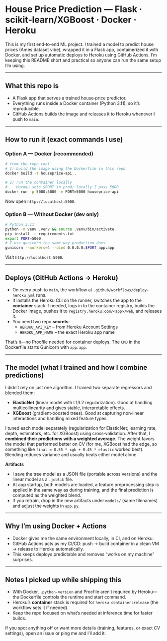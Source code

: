 # House Price Prediction — Flask · scikit‑learn/XGBoost · Docker · Heroku

This is my first end‑to‑end ML project. I trained a model to predict house prices (Ames dataset vibe), wrapped it in a Flask app, containerized it with Docker, and set up automatic deploys to Heroku using GitHub Actions. I’m keeping this README short and practical so anyone can run the same setup I’m using.

---

## What this repo is

- A Flask app that serves a trained house‑price predictor.
- Everything runs inside a Docker container (Python 3.11), so it’s reproducible.
- GitHub Actions builds the image and releases it to Heroku whenever I push to `main`.

---

## How to run it (exact commands I use)

### Option A — Docker (recommended)

```bash
# from the repo root
# 1) build the image using the Dockerfile in this repo
docker build -t houseprice-api .

# 2) run the container locally
#    Heroku sets $PORT in prod; locally I pass 5000
docker run -p 5000:5000 -e PORT=5000 houseprice-api
```

Now open `http://localhost:5000`.

### Option B — Without Docker (dev only)

```bash
# Python 3.11
python -m venv .venv && source .venv/bin/activate
pip install -r requirements.txt
export PORT=5000
# I use gunicorn the same way production does
gunicorn --workers=4 --bind 0.0.0.0:$PORT app:app
```

Visit `http://localhost:5000`.

---

## Deploys (GitHub Actions → Heroku)

- On every push to `main`, the workflow at `.github/workflows/deploy-heroku.yml` runs.
- It installs the Heroku CLI on the runner, switches the app to the **container** stack if needed, logs in to the container registry, builds the Docker image, pushes it to `registry.heroku.com/<app>/web`, and releases it.
- You need two repo **secrets**:
  - `HEROKU_API_KEY` – from Heroku Account Settings
  - `HEROKU_APP_NAME` – the exact Heroku app name

That’s it—no Procfile needed for container deploys. The `CMD` in the Dockerfile starts Gunicorn with `app:app`.

---

## The model (what I trained and how I combine predictions)

I didn’t rely on just one algorithm. I trained two separate regressors and blended them:

- **ElasticNet** (linear model with L1/L2 regularization). Good at handling multicollinearity and gives stable, interpretable effects.
- **XGBoost** (gradient‑boosted trees). Good at capturing non‑linear interactions and handling mixed feature types.

I tuned each model separately (regularization for ElasticNet; learning rate, depth, estimators, etc. for XGBoost) using cross‑validation. After that, I **combined their predictions with a weighted average**. The weight favors the model that performed better on CV (for me, XGBoost had the edge, so something like `final = 0.55 * xgb + 0.45 * elastic` worked best). Blending reduces variance and usually beats either model alone.

**Artifacts**

- I save the tree model as a JSON file (portable across versions) and the linear model as a `.joblib` file.
- At app startup, both models are loaded, a feature preprocessing step is applied in the same way as during training, and the final prediction is computed as the weighted blend.
- If you retrain, drop in the new artifacts under `models/` (same filenames) and adjust the weights in `app.py`.

---

## Why I’m using Docker + Actions

- Docker gives me the same environment locally, in CI, and on Heroku.
- GitHub Actions acts as my CI/CD: push → build container in a clean VM → release to Heroku automatically.
- This keeps deploys predictable and removes “works on my machine” surprises.

---

## Notes I picked up while shipping this

- With Docker, `.python-version` and Procfile aren’t required by Heroku—the Dockerfile controls the runtime and start command.
- Heroku’s **container** stack is required for `heroku container:release` (the workflow sets it if needed).
- Keep the repo focused on what’s needed at inference time for faster builds.

If you spot anything off or want more details (training, features, or exact CV settings), open an issue or ping me and I’ll add it.

